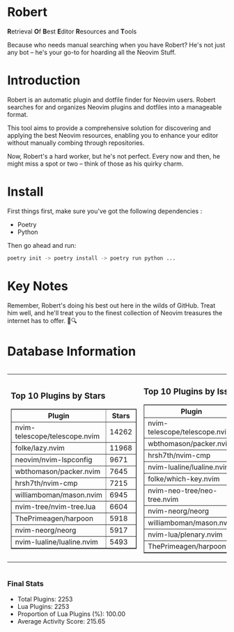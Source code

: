 # Robert

**R**etrieval
**O**f
**B**est
**E**ditor
**R**esources and
**T**ools

Because who needs manual searching when you have Robert?
He's not just any bot – he's your go-to for hoarding all the Neovim Stuff.

# Introduction
Robert is an automatic plugin and dotfile finder for Neovim users. Robert searches for and organizes Neovim plugins and dotfiles into a manageable format.

This tool aims to provide a comprehensive solution for discovering and applying the best Neovim resources, enabling you to enhance your editor without manually combing through repositories.

Now, Robert's a hard worker, but he's not perfect. Every now and then, he might miss a spot or two – think of those as his quirky charm. 

# Install
 First things first, make sure you've got the following dependencies :
  - Poetry 
  - Python 

Then go ahead and run:

```bash
poetry init -> poetry install -> poetry run python ...
```
# Key Notes

Remember, Robert's doing his best out here in the wilds of GitHub. Treat him well, and he'll treat you to the finest collection of Neovim treasures the internet has to offer. 🎩🔍


# Database Information

<div style='display:flex;flex-direction:row;justify-content:space-between;'><table><tr><td><h3>Top 10 Plugins by Stars</h3><table border="1"><tr><th>Plugin</th><th>Stars</th></tr><tr><td>nvim-telescope/telescope.nvim</td><td>14262</td></tr><tr><td>folke/lazy.nvim</td><td>11968</td></tr><tr><td>neovim/nvim-lspconfig</td><td>9671</td></tr><tr><td>wbthomason/packer.nvim</td><td>7645</td></tr><tr><td>hrsh7th/nvim-cmp</td><td>7215</td></tr><tr><td>williamboman/mason.nvim</td><td>6945</td></tr><tr><td>nvim-tree/nvim-tree.lua</td><td>6604</td></tr><tr><td>ThePrimeagen/harpoon</td><td>5918</td></tr><tr><td>nvim-neorg/neorg</td><td>5917</td></tr><tr><td>nvim-lualine/lualine.nvim</td><td>5493</td></tr></table></td><td><h3>Top 10 Plugins by Issues</h3><table border="1"><tr><th>Plugin</th><th>Issues</th></tr><tr><td>nvim-telescope/telescope.nvim</td><td>332</td></tr><tr><td>wbthomason/packer.nvim</td><td>305</td></tr><tr><td>hrsh7th/nvim-cmp</td><td>243</td></tr><tr><td>nvim-lualine/lualine.nvim</td><td>200</td></tr><tr><td>folke/which-key.nvim</td><td>191</td></tr><tr><td>nvim-neo-tree/neo-tree.nvim</td><td>187</td></tr><tr><td>nvim-neorg/neorg</td><td>169</td></tr><tr><td>williamboman/mason.nvim</td><td>160</td></tr><tr><td>nvim-lua/plenary.nvim</td><td>121</td></tr><tr><td>ThePrimeagen/harpoon</td><td>101</td></tr></table></td><td><h3>Top 10 Plugins by Forks</h3><table border="1"><tr><th>Plugin</th><th>Forks</th></tr><tr><td>neovim/nvim-lspconfig</td><td>2014</td></tr><tr><td>nvim-telescope/telescope.nvim</td><td>784</td></tr><tr><td>nvim-tree/nvim-tree.lua</td><td>595</td></tr><tr><td>nvim-lualine/lualine.nvim</td><td>449</td></tr><tr><td>hrsh7th/nvim-cmp</td><td>359</td></tr><tr><td>folke/tokyonight.nvim</td><td>352</td></tr><tr><td>ThePrimeagen/harpoon</td><td>343</td></tr><tr><td>jackMort/ChatGPT.nvim</td><td>302</td></tr><tr><td>folke/lazy.nvim</td><td>280</td></tr><tr><td>nvimdev/lspsaga.nvim</td><td>280</td></tr></table></td></tr></table></div>

### Final Stats
- Total Plugins: 2253
- Lua Plugins: 2253
- Proportion of Lua Plugins (%): 100.00
- Average Activity Score: 215.65
